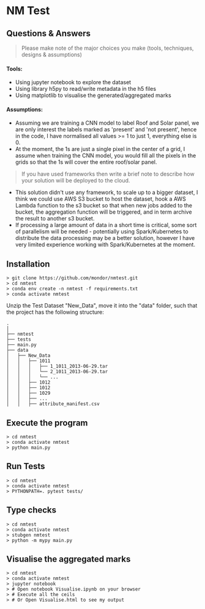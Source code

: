 # NM Test

## Questions & Answers
> Please make note of the major choices you make (tools, techniques, designs & assumptions)


#### Tools:
- Using jupyter notebook to explore the dataset
- Using library h5py to read/write metadata in the h5 files
- Using matplotlib to visualise the generated/aggregated marks

#### Assumptions:
- Assuming we are training a CNN model to label Roof and Solar panel, we are only interest the labels marked as 'present' and 'not present', 
hence in the code, I have normalised all values >= 1 to just 1, everything else is 0. 
- At the moment, the 1s are just a single pixel in the center of a grid, I assume when training the CNN model, you would fill all the pixels in the grids so that the 1s will cover the entire roof/solar panel.

> If you have used frameworks then write a brief note to describe how your solution will be deployed to the cloud.

- This solution didn't use any framework, to scale up to a bigger dataset, I think we could use AWS S3 bucket to host the dataset, hook a AWS Lambda function to the s3 bucket so that when new jobs added to the bucket, the aggregation function will be triggered, and in term archive the result to another s3 bucket.
- If processing a large amount of data in a short time is critical, some sort of parallelism will be needed - potentially using Spark/Kubernetes to distribute the data processing may be a better solution, however I have very limited experience working with Spark/Kubernetes at the moment.   







## Installation
```
> git clone https://github.com/mondor/nmtest.git
> cd nmtest
> conda env create -n nmtest -f requirements.txt
> conda activate nmtest 
```
Unzip the Test Dataset "New_Data", move it into the "data" folder, such that the project 
has the following structure:
```
.
│   
├── nmtest
├── tests
├── main.py   
├── data                     
│   ├── New_Data
│   │   ├── 1011
│   │   │   ├── 1_1011_2013-06-29.tar
│   │   │   └── 2_1011_2013-06-29.tar
│   │   │   └── ...
│   │   ├── 1012
│   │   ├── 1012
│   │   ├── 1029
│   │   ├── ...
│   │   ├── attribute_manifest.csv

```

## Execute the program
```
> cd nmtest
> conda activate nmtest
> python main.py
```

## Run Tests
```
> cd nmtest
> conda activate nmtest
> PYTHONPATH=. pytest tests/
```

## Type checks
```
> cd nmtest
> conda activate nmtest
> stubgen nmtest
> python -m mypy main.py 
```

## Visualise the aggregated marks
```
> cd nmtest
> conda activate nmtest
> jupyter notebook
> # Open notebook Visualise.ipynb on your browser
> # Execute all the ceils 
> # Or Open Visualise.html to see my output

```